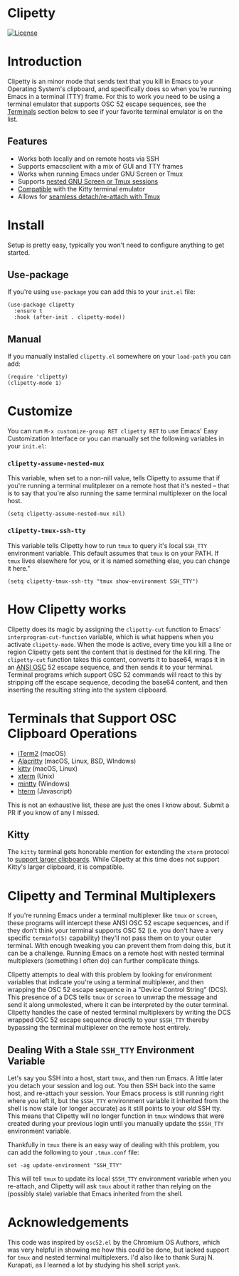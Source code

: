 # Clipetty
[![License](http://img.shields.io/:license-gpl3-blue.svg)](http://www.gnu.org/licenses/gpl-3.0.html)


# Introduction

Clipetty is an minor mode that sends text that you kill in Emacs to your Operating System's clipboard, and specifically does so when you're running Emacs in a terminal (TTY) frame. For this to work you need to be using a terminal emulator that supports OSC 52 escape sequences, see the [Terminals](#terminals) section below to see if your favorite terminal emulator is on the list.


## Features

-   Works both locally and on remote hosts via SSH
-   Supports emacsclient with a mix of GUI and TTY frames
-   Works when running Emacs under GNU Screen or Tmux
-   Supports [nested GNU Screen or Tmux sessions](#nested)
-   [Compatible](#kitty) with the Kitty terminal emulator
-   Allows for [seamless detach/re-attach with Tmux](#stale)


# Install

Setup is pretty easy, typically you won't need to configure anything to get started.


## Use-package

If you're using `use-package` you can add this to your `init.el` file:

```
(use-package clipetty
  :ensure t
  :hook (after-init . clipetty-mode))
```


## Manual

If you manually installed `clipetty.el` somewhere on your `load-path` you can add:

```
(require 'clipetty)
(clipetty-mode 1) 
```


# Customize

You can run `M-x customize-group RET clipetty RET` to use Emacs' Easy Customization Interface or you can manually set the following variables in your `init.el`:


<a id="nested"></a>

### `clipetty-assume-nested-mux`

This variable, when set to a non-nill value, tells Clipetty to assume that if you're running a terminal mulitplexer on a remote host that it's nested &#x2013; that is to say that you're also running the same terminal multiplexer on the local host.

```
(setq clipetty-assume-nested-mux nil)
```


### `clipetty-tmux-ssh-tty`

This variable tells Clipetty how to run `tmux` to query it's local `SSH_TTY` environment variable. This default assumes that `tmux` is on your PATH. If `tmux` lives elsewhere for you, or it is named something else, you can change it here."

```
(setq clipetty-tmux-ssh-tty "tmux show-environment SSH_TTY")
```


# How Clipetty works

Clipetty does its magic by assigning the `clipetty-cut` function to Emacs' `interprogram-cut-function` variable, which is what happens when you activate `clipetty-mode`. When the mode is active, every time you kill a line or region Clipetty gets sent the content that is destined for the kill ring. The `clipetty-cut` function takes this content, converts it to base64, wraps it in an [ANSI OSC](https://en.wikipedia.org/wiki/ANSI_escape_code#Escape_sequences) 52 escape sequence, and then sends it to your terminal. Terminal programs which support OSC 52 commands will react to this by stripping off the escape sequence, decoding the base64 content, and then inserting the resulting string into the system clipboard.


<a id="terminals"></a>

# Terminals that Support OSC Clipboard Operations

-   [iTerm2](https://iterm2.com) (macOS)
-   [Alacritty](https://github.com/jwilm/alacritty) (macOS, Linux, BSD, WIndows)
-   [kitty](https://sw.kovidgoyal.net/kitty/) (macOS, Linux)
-   [xterm](https://invisible-island.net/xterm/ctlseqs/ctlseqs.txt) (Unix)
-   [mintty](https://mintty.github.io/) (Windows)
-   [hterm](https://hterm.org) (Javascript)

This is not an exhaustive list, these are just the ones I know about. Submit a PR if you know of any I missed.


<a id="kitty"></a>

## Kitty

The `kitty` terminal gets honorable mention for extending the `xterm` protocol to [support larger clipboards](https://sw.kovidgoyal.net/kitty/protocol-extensions.html#pasting-to-clipboard). While Clipetty at this time does not support Kitty's larger clipboard, it is compatible.


# Clipetty and Terminal Multiplexers

If you're running Emacs under a terminal multiplexer like `tmux` or `screen`, these programs will intercept these ANSI OSC 52 escape sequences, and if they don't think your terminal supports OSC 52 (i.e. you don't have a very specific `terminfo(5)` capability) they'll not pass them on to your outer terminal. With enough tweaking you can prevent them from doing this, but it can be a challenge. Running Emacs on a remote host with nested terminal multiplexers (something I often do) can further complicate things.

Clipetty attempts to deal with this problem by looking for environment variables that indicate you're using a terminal multiplexer, and then wrapping the OSC 52 escape sequence in a "Device Control String" (DCS). This presence of a DCS tells `tmux` or `screen` to unwrap the message and send it along unmolested, where it can be interpreted by the outer terminal. Clipetty handles the case of nested terminal multiplexers by writing the DCS wrapped OSC 52 escape sequence directly to your `$SSH_TTY` thereby bypassing the terminal multiplexer on the remote host entirely.


<a id="stale"></a>

## Dealing With a Stale `SSH_TTY` Environment Variable

Let's say you SSH into a host, start `tmux`, and then run Emacs. A little later you detach your session and log out. You then SSH back into the same host, and re-attach your session. Your Emacs process is still running right where you left it, but the `$SSH_TTY` environment variable it inherited from the shell is now stale (or longer accurate) as it still points to your *old* SSH tty. This means that Clipetty will no longer function in `tmux` windows that were created during your previous login until you manually update the `$SSH_TTY` environment variable.

Thankfully in `tmux` there is an easy way of dealing with this problem, you can add the following to your `.tmux.conf` file:

```
set -ag update-environment "SSH_TTY"
```

This will tell `tmux` to update its local `$SSH_TTY` environment variable when you re-attach, and Clipetty will ask `tmux` about it rather than relying on the (possibly stale) variable that Emacs inherited from the shell.


# Acknowledgements

This code was inspired by `osc52.el` by the Chromium OS Authors, which was very helpful in showing me how this could be done, but lacked support for `tmux` and nested terminal multiplexers. I'd also like to thank Suraj N. Kurapati, as I learned a lot by studying his shell script `yank`.